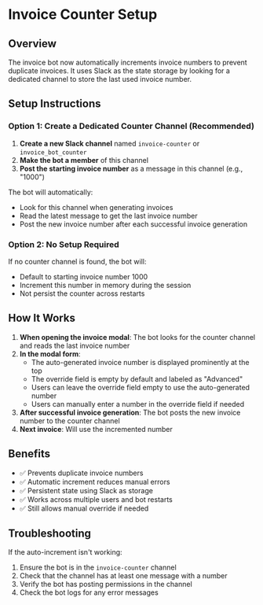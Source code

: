# Invoice Counter Setup

## Overview
The invoice bot now automatically increments invoice numbers to prevent duplicate invoices. It uses Slack as the state storage by looking for a dedicated channel to store the last used invoice number.

## Setup Instructions

### Option 1: Create a Dedicated Counter Channel (Recommended)

1. **Create a new Slack channel** named `invoice-counter` or `invoice_bot_counter`
2. **Make the bot a member** of this channel
3. **Post the starting invoice number** as a message in this channel (e.g., "1000")

The bot will automatically:
- Look for this channel when generating invoices
- Read the latest message to get the last invoice number
- Post the new invoice number after each successful invoice generation

### Option 2: No Setup Required

If no counter channel is found, the bot will:
- Default to starting invoice number 1000
- Increment this number in memory during the session
- Not persist the counter across restarts

## How It Works

1. **When opening the invoice modal**: The bot looks for the counter channel and reads the last invoice number
2. **In the modal form**:
   - The auto-generated invoice number is displayed prominently at the top
   - The override field is empty by default and labeled as "Advanced"
   - Users can leave the override field empty to use the auto-generated number
   - Users can manually enter a number in the override field if needed
3. **After successful invoice generation**: The bot posts the new invoice number to the counter channel
4. **Next invoice**: Will use the incremented number

## Benefits

- ✅ Prevents duplicate invoice numbers
- ✅ Automatic increment reduces manual errors
- ✅ Persistent state using Slack as storage
- ✅ Works across multiple users and bot restarts
- ✅ Still allows manual override if needed

## Troubleshooting

If the auto-increment isn't working:
1. Ensure the bot is in the `invoice-counter` channel
2. Check that the channel has at least one message with a number
3. Verify the bot has posting permissions in the channel
4. Check the bot logs for any error messages